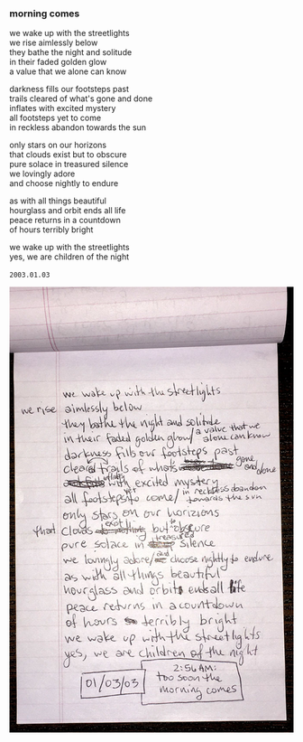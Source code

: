 ### morning comes

we wake up with the streetlights \
we rise aimlessly below \
they bathe the night and solitude \
in their faded golden glow \
a value that we alone can know

darkness fills our footsteps past \
trails cleared of what's gone and done \
inflates with excited mystery \
all footsteps yet to come \
in reckless abandon towards the sun

only stars on our horizons \
that clouds exist but to obscure \
pure solace in treasured silence \
we lovingly adore \
and choose nightly to endure

as with all things beautiful \
hourglass and orbit ends all life \
peace returns in a countdown \
of hours terribly bright

we wake up with the streetlights \
yes, we are children of the night

`2003.01.03`

![image](12.morning-comes.jpg)
